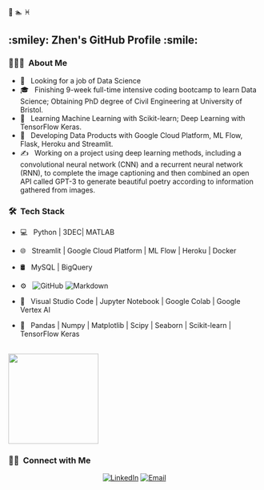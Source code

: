 :basketball:       :swimmer:       :pisces:

<h2> :smiley: Zhen's GitHub Profile :smile:</h2>



<h3> 👨🏻‍💻 &nbsp;About Me </h3>

- 🤔 &nbsp; Looking for a job of Data Science
- 🎓 &nbsp; Finishing 9-week full-time intensive coding bootcamp to learn Data Science; Obtaining PhD degree of Civil Engineering at University of Bristol.
- 🌱 &nbsp; Learning Machine Learning with Scikit-learn; Deep Learning with TensorFlow Keras.
- 💼 &nbsp; Developing Data Products with Google Cloud Platform, ML Flow, Flask, Heroku and Streamlit.
- ✍️ &nbsp; Working on a project using deep learning methods, including a convolutional neural network (CNN) and a recurrent neural network (RNN), to complete the image captioning and then combined an open API called GPT-3 to generate beautiful poetry according to information gathered from images.

<h3> 🛠 &nbsp;Tech Stack</h3>

- 💻 &nbsp;
  Python | 3DEC| MATLAB
  
- 🌐 &nbsp;
  Streamlit | Google Cloud Platform | ML Flow | Heroku | Docker

- 🛢 &nbsp;
  MySQL | BigQuery
  
- ⚙️ &nbsp;
  ![GitHub](https://img.shields.io/badge/-GitHub-333333?style=flat&logo=github)
  ![Markdown](https://img.shields.io/badge/-Markdown-333333?style=flat&logo=markdown)
  
- 🔧 &nbsp;
  Visual Studio Code | Jupyter Notebook | Google Colab | Google Vertex AI
  
- :rocket: &nbsp;
  Pandas | Numpy | Matplotlib | Scipy | Seaborn | Scikit-learn | TensorFlow Keras

<br/>

<a href="https://github.com/zliu15471">
  <img height="180em" src="https://github-readme-stats.vercel.app/api?username=zliu15471&theme=buefy&show_icons=true" />
</a>

<br/>

<h3> 🤝🏻 &nbsp;Connect with Me </h3>

<p align="center">
<a href="https://www.linkedin.com/in/zhen-liu-590a24224/"><img alt="LinkedIn" src="https://img.shields.io/badge/LinkedIn-Zhen%20Liu%20-blue?style=flat-square&logo=linkedin"></a>
<a href="mailto:zhen15471@gmail.com"><img alt="Email" src="https://img.shields.io/badge/Email-zhen15471@gmail.com-blue?style=flat-square&logo=gmail"></a>
</p>

